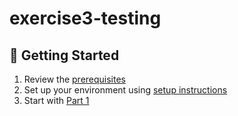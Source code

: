 # exercise3-testing

## 🚀 Getting Started

1. Review the [prerequisites](../../prerequisites.md)
2. Set up your environment using [setup instructions](../../README.md#setup)
3. Start with [Part 1](instructions/part1.md)
